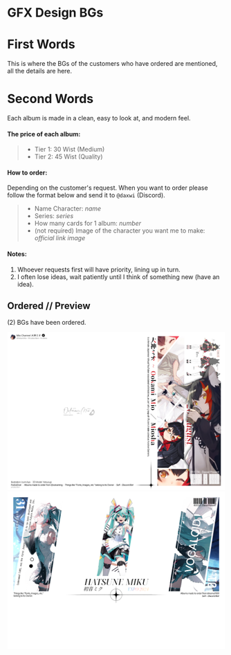 # GFX Design BGs

# __**First Words**__
This is where the BGs of the customers who have ordered are mentioned, all the details are here.

# __**Second Words**__
Each album is made in a clean, easy to look at, and modern feel.

#### The price of each album:
> - Tier 1: 30 Wist (Medium)
> - Tier 2: 45 Wist (Quality)

#### How to order:
Depending on the customer's request. When you want to order please follow the format below and send it to `@daxwi` (Discord).
> - Name Character: *name*
> - Series: *series*
> - How many cards for 1 album: *number*
> - (not required) Image of the character you want me to make: *official link image*

#### Notes: 
1. Whoever requests first will have priority, lining up in turn.
2. I often lose ideas, wait patiently until I think of something new (have an idea).

## Ordered // Preview
(2) BGs have been ordered.

![Albums BG Order From @ookaming](https://github.com/Daxwi/GFX-Design-BGs/blob/main/Ordered/Albums_BG-OrderFrom-%40ookaming_Final.png)
![Albums BG Order From @soma1169](https://github.com/Daxwi/GFX-Design-BGs/blob/main/Ordered/Albums_BG-OrderFrom-%40soma1169_Final.png)
